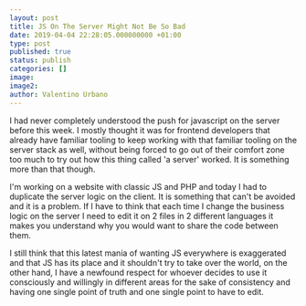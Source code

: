 ```yaml
---
layout: post
title: JS On The Server Might Not Be So Bad
date: 2019-04-04 22:28:05.000000000 +01:00
type: post
published: true
status: publish
categories: []
image:
image2:
author: Valentino Urbano
---
```


I had never completely understood the push for javascript on the server before this week. I mostly thought it was for frontend developers that already have familiar tooling to keep working with that familiar tooling on the server stack as well, without being forced to go out of their comfort zone too much to try out how this thing called 'a server' worked. It is something more than that though.

I'm working on a website with classic JS and PHP and today I had to duplicate the server logic on the client. It is something that can't be avoided and it is a problem. If I have to think that each time I change the business logic on the server I need to edit it on 2 files in 2 different languages it makes you understand why you would want to share the code between them.

I still think that this latest mania of wanting JS everywhere is exaggerated and that JS has its place and it shouldn't try to take over the world, on the other hand, I have a newfound respect for whoever decides to use it consciously and willingly in different areas for the sake of consistency and having one single point of truth and one single point to have to edit.
